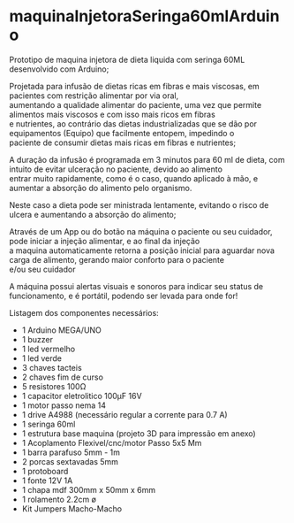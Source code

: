 # maquinaInjetoraSeringa60mlArduino


Prototipo de maquina injetora de dieta liquida com seringa 60ML desenvolvido com Arduino;</br>

Projetada para infusão de dietas ricas em fibras e mais viscosas, em pacientes com restrição alimentar por via oral,</br>
 aumentando a qualidade alimentar do paciente, uma vez que permite alimentos mais viscosos e com isso mais ricos em fibras </br>
e nutrientes, ao contrário das dietas industrializadas que se dão por equipamentos (Equipo) que facilmente entopem, impedindo o </br>
paciente de consumir dietas mais ricas em fibras e nutrientes;</br>

A duração da infusão é programada em 3 minutos para 60 ml de dieta, com intuito de evitar ulceração no paciente, devido ao alimento </br>
entrar muito rapidamente, como é o caso, quando aplicado à mão, e aumentar a absorção do alimento pelo organismo.</br>

Neste caso a dieta pode ser ministrada lentamente, evitando o risco de ulcera e aumentando a absorção do alimento;</br>

Através de um App ou do botão na máquina o paciente ou seu cuidador, pode iniciar a injeção alimentar, e ao final da injeção</br>
 a maquina automaticamente retorna a posição inicial para aguardar nova carga de alimento, gerando maior conforto para o paciente </br>
e/ou seu cuidador</br>

A máquina possui alertas visuais e sonoros para indicar seu status de funcionamento, e é portátil, podendo ser levada para onde for!</br>


Listagem dos componentes necessários:</br>
<ul>
<li>1 Arduino MEGA/UNO</li>
<li>1 buzzer</li>
<li>1 led vermelho</li>
<li>1 led verde</li>
<li>3 chaves tacteis</li>
<li>2 chaves fim de curso</li>
<li>5 resistores 100Ω</li>
<li>1 capacitor eletrolitico 100µF 16V</li>
<li>1 motor passo nema 14</li>
<li>1 drive A4988 (necessário regular a corrente para 0.7 A)</li>
<li>1 seringa 60ml</li>
<li>1 estrutura base maquina (projeto 3D para impressão em anexo)</li>
<li>1 Acoplamento Flexivel/cnc/motor Passo 5x5 Mm</li>
<li>1 barra parafuso 5mm - 1m </li>
<li>2 porcas sextavadas 5mm</li>
<li>1 protoboard</li>
<li>1 fonte 12V 1A</li>
<li>1 chapa mdf 300mm x 50mm x 6mm</li>
<li>1 rolamento 2.2cm ø</li>
<li>Kit Jumpers Macho-Macho</li>
</ul>
